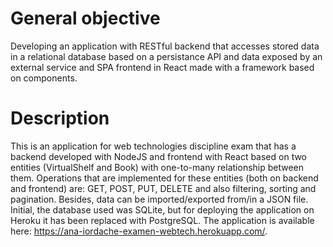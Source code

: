 # General objective
Developing an application with RESTful backend that accesses stored data in a relational database based on a persistance API and data exposed by an external service and SPA frontend in React made with a framework based on components.
# Description
This is an application for web technologies discipline exam that has a backend developed with NodeJS and frontend with React based on two entities (VirtualShelf and Book) with one-to-many relationship between them.
Operations that are implemented for these entities (both on backend and frontend) are: GET, POST, PUT, DELETE and also filtering, sorting and pagination.
Besides, data can be imported/exported from/in a JSON file.
Initial, the database used was SQLite, but for deploying the application on Heroku it has been replaced with PostgreSQL.
The application is available here: https://ana-iordache-examen-webtech.herokuapp.com/.
